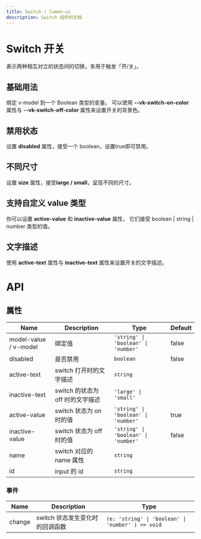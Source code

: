 ```yaml
---
title: Switch | lumen-ui
description: Switch 组件的文档
---
```


# Switch 开关

表示两种相互对立的状态间的切换，多用于触发「开/关」。

## 基础用法

绑定 v-model 到一个 Boolean 类型的变量。 可以使用 **--vk-switch-on-color** 属性与 **--vk-switch-off-color** 属性来设置开关的背景色。

<preview path="../demo/Switch/Basic.vue" title="基础Switch" description="Switch 基础用例"></preview>

## 禁用状态

设置 **disabled** 属性，接受一个 boolean，设置true即可禁用。

<preview path="../demo/Switch/Disabled.vue" title="Switch 禁用状态" description="Switch 禁用状态"></preview>

## 不同尺寸

设置 **size** 属性，接受**large / small**，呈现不同的尺寸。

<preview path="../demo/Switch/Size.vue" title="Switch 不同尺寸" description="Switch 不同尺寸"></preview>

## 支持自定义 value 类型

你可以设置 **active-value** 和 **inactive-value** 属性， 它们接受 boolean | string | number 类型的值。
<preview path="../demo/Switch/CustomValue.vue" title="支持自定义 value 类型" description="Switch 支持自定义 value 类型"></preview>

## 文字描述

使用 **active-text** 属性与 **inactive-text** 属性来设置开关的文字描述。

<preview path="../demo/Switch/Text.vue" title="支持文字描述" description="Switch 文字描述"></preview>

# API

## 属性

|Name|Description|Type|Default|
|---|---|---|---|
|model-value / v-model|绑定值|`'string' \| 'boolean' \| 'number'`|false|
|disabled|是否禁用|`boolean`|false|
|active-text|switch 打开时的文字描述|`string`||
|inactive-text|switch 的状态为 off 时的文字描述|`'large' \| 'small'`||
|active-value|switch 状态为 on 时的值|`'string' \| 'boolean' \| 'number'`|true|
|inactive-value|switch 状态为 off 时的值|`'string' \| 'boolean' \| 'number'`|false|
|name|switch 对应的 name 属性|`string`||
|id|input 的 id|`string`||

### 事件

|Name|Description|Type|
|---|---|---|
|change|switch 状态发生变化时的回调函数|`(e: 'string' \| 'boolean' \| 'number' ) => void`|